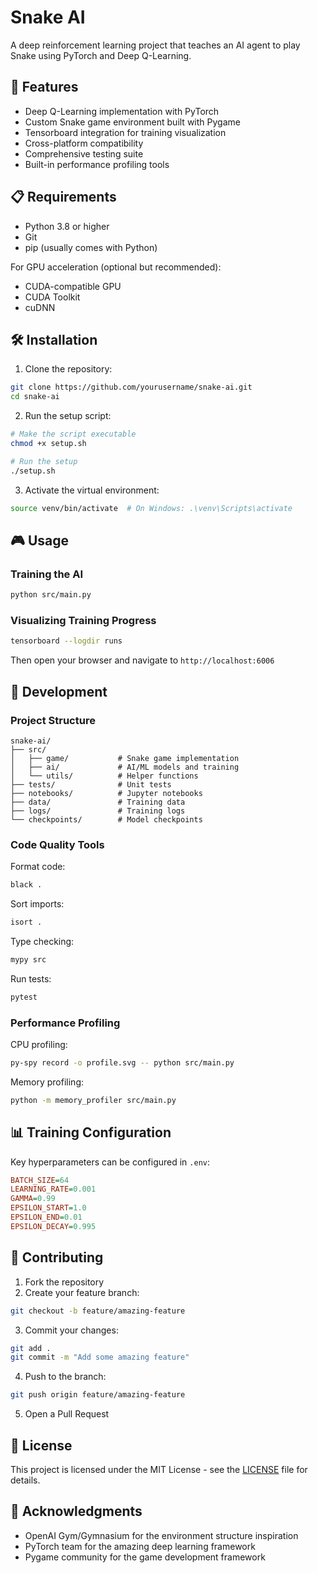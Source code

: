 # Snake AI

A deep reinforcement learning project that teaches an AI agent to play Snake using PyTorch and Deep Q-Learning.

## 🚀 Features

- Deep Q-Learning implementation with PyTorch
- Custom Snake game environment built with Pygame
- Tensorboard integration for training visualization
- Cross-platform compatibility
- Comprehensive testing suite
- Built-in performance profiling tools

## 📋 Requirements

- Python 3.8 or higher
- Git
- pip (usually comes with Python)

For GPU acceleration (optional but recommended):
- CUDA-compatible GPU
- CUDA Toolkit
- cuDNN

## 🛠 Installation

1. Clone the repository:
```bash
git clone https://github.com/yourusername/snake-ai.git
cd snake-ai
```

2. Run the setup script:
```bash
# Make the script executable
chmod +x setup.sh

# Run the setup
./setup.sh
```

3. Activate the virtual environment:
```bash
source venv/bin/activate  # On Windows: .\venv\Scripts\activate
```

## 🎮 Usage

### Training the AI

```bash
python src/main.py
```

### Visualizing Training Progress

```bash
tensorboard --logdir runs
```

Then open your browser and navigate to `http://localhost:6006`

## 🧪 Development

### Project Structure
```
snake-ai/
├── src/
│   ├── game/           # Snake game implementation
│   ├── ai/             # AI/ML models and training
│   └── utils/          # Helper functions
├── tests/              # Unit tests
├── notebooks/          # Jupyter notebooks
├── data/               # Training data
├── logs/               # Training logs
└── checkpoints/        # Model checkpoints
```

### Code Quality Tools

Format code:
```bash
black .
```

Sort imports:
```bash
isort .
```

Type checking:
```bash
mypy src
```

Run tests:
```bash
pytest
```

### Performance Profiling

CPU profiling:
```bash
py-spy record -o profile.svg -- python src/main.py
```

Memory profiling:
```bash
python -m memory_profiler src/main.py
```

## 📊 Training Configuration

Key hyperparameters can be configured in `.env`:

```ini
BATCH_SIZE=64
LEARNING_RATE=0.001
GAMMA=0.99
EPSILON_START=1.0
EPSILON_END=0.01
EPSILON_DECAY=0.995
```

## 🤝 Contributing

1. Fork the repository
2. Create your feature branch:
```bash
git checkout -b feature/amazing-feature
```
3. Commit your changes:
```bash
git add .
git commit -m "Add some amazing feature"
```
4. Push to the branch:
```bash
git push origin feature/amazing-feature
```
5. Open a Pull Request

## 📝 License

This project is licensed under the MIT License - see the [LICENSE](LICENSE) file for details.

## 🙏 Acknowledgments

- OpenAI Gym/Gymnasium for the environment structure inspiration
- PyTorch team for the amazing deep learning framework
- Pygame community for the game development framework
